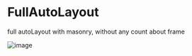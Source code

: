 # FullAutoLayout
full autoLayout with masonry, without any  count about frame

![image](https://github.com/xkk901220/FullAutoLayout/raw/master/fullAutoLayout.gif)
